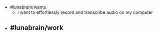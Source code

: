 - #lunabrain/wants
	- i want to effortlessly record and transcribe audio on my computer
- #lunabrain/work
	-